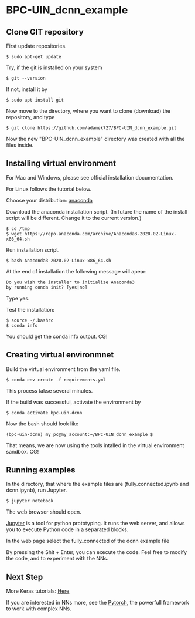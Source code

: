 # BPC-UIN_dcnn_example

## Clone GIT repository

First update repositories.
```
$ sudo apt-get update
```

Try, if the git is installed on your system
```
$ git --version
```

If not, install it by 
```
$ sudo apt install git
```

Now move to the directory, where you want to clone (download) the repository, and type
```
$ git clone https://github.com/adamek727/BPC-UIN_dcnn_example.git
```

Now the new "BPC-UIN_dcnn_example" directory was created with all the files inside.


## Installing virtual environment

For Mac and Windows, please see official installation documentation. 

For Linux follows the tutorial below.

Choose your distribution: [anaconda](https://www.anaconda.com/products/individual)


Download the anaconda installation script. (In future the name of the install script will be different. Change it to the current version.)
```
$ cd /tmp
$ wget https://repo.anaconda.com/archive/Anaconda3-2020.02-Linux-x86_64.sh
```

Run installation script.
```
$ bash Anaconda3-2020.02-Linux-x86_64.sh
```

At the end of installation the following message will apear:

```
Do you wish the installer to initialize Anaconda3
by running conda init? [yes|no]
```
Type yes.

Test the installation:
```
$ source ~/.bashrc
$ conda info
```
You should get the conda info output. CG!


## Creating virtual environmnet

Build the virtual environment from the yaml file.
```
$ conda env create -f requirements.yml
```
This process takse several minutes. 

If the build was successful, activate the environment by
```
$ conda activate bpc-uin-dcnn
```

Now the bash should look like 
```
(bpc-uin-dcnn) my_pc@my_account:~/BPC-UIN_dcnn_example $
```
That means, we are now using the tools intalled in the virtual environment sandbox. CG!

## Running examples

In the directory, that where the example files are (fully.connected.ipynb and dcnn.ipynb), run Jupyter.
```
$ jupyter notebook
```

The web browser should open.

[Jupyter](https://jupyter.org/) is a tool for python prototyping. It runs the web server, and allows you to execute Python code in a separated blocks.

In the web page select the fully_connected of the dcnn example file

By pressing the Shit + Enter, you can execute the code. Feel free to modify the code, and to experiment with the NNs.

## Next Step

More Keras tutorials: [Here](https://keras.io/examples/)

If you are interested in NNs more, see the [Pytorch](https://pytorch.org/), the powerfull framework to work with complex NNs.
